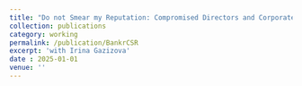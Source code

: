 ```yaml
---
title: "Do not Smear my Reputation: Compromised Directors and Corporate Social Responsibility"
collection: publications
category: working
permalink: /publication/BankrCSR
excerpt: 'with Irina Gazizova'
date : 2025-01-01
venue: ''
---
```

